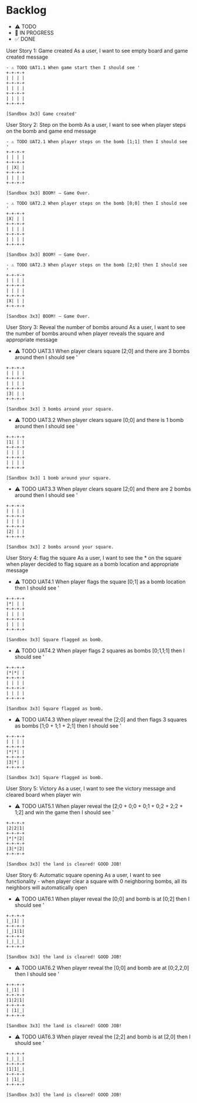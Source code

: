 # Backlog

- ⚠ TODO
- 🚧 IN PROGRESS
- ✅ DONE

User Story 1: Game created
As a user, I want to see empty board and game created message

```
- ⚠ TODO UAT1.1 When game start then I should see '
+-+-+-+
| | | |
+-+-+-+
| | | |
+-+-+-+
| | | |
+-+-+-+

[Sandbox 3x3] Game created'
```

User Story 2: Step on the bomb
As a user, I want to see when player steps on the bomb and game end message

```
- ⚠ TODO UAT2.1 When player steps on the bomb [1;1] then I should see '
+-+-+-+
| | | |
+-+-+-+
| |X| |
+-+-+-+
| | | |
+-+-+-+

[Sandbox 3x3] BOOM! – Game Over.
```

```
- ⚠ TODO UAT2.2 When player steps on the bomb [0;0] then I should see '
+-+-+-+
|X| | |
+-+-+-+
| | | |
+-+-+-+
| | | |
+-+-+-+

[Sandbox 3x3] BOOM! – Game Over.
```

```
- ⚠ TODO UAT2.3 When player steps on the bomb [2;0] then I should see '
+-+-+-+
| | | |
+-+-+-+
| | | |
+-+-+-+
|X| | |
+-+-+-+

[Sandbox 3x3] BOOM! – Game Over.
```

User Story 3: Reveal the number of bombs around
As a user, I want to see the number of bombs around when player reveals the square and appropriate message

- ⚠ TODO UAT3.1 When player clears square [2;0] and there are 3 bombs around then I should see '

```
+-+-+-+
| | | |
+-+-+-+
| | | |
+-+-+-+
|3| | |
+-+-+-+

[Sandbox 3x3] 3 bombs around your square.
```

- ⚠ TODO UAT3.2 When player clears square [0;0] and there is 1 bomb around then I should see '

```
+-+-+-+
|1| | |
+-+-+-+
| | | |
+-+-+-+
| | | |
+-+-+-+

[Sandbox 3x3] 1 bomb around your square.
```

- ⚠ TODO UAT3.3 When player clears square [2;0] and there are 2 bombs around then I should see '

```
+-+-+-+
| | | |
+-+-+-+
| | | |
+-+-+-+
|2| | |
+-+-+-+

[Sandbox 3x3] 2 bombs around your square.
```

User Story 4: flag the square
As a user, I want to see the \* on the square when player decided to flag square as a bomb location and appropriate message

- ⚠ TODO UAT4.1 When player flags the square [0;1] as a bomb location then I should see '

```
+-+-+-+
|*| | |
+-+-+-+
| | | |
+-+-+-+
| | | |
+-+-+-+

[Sandbox 3x3] Square flagged as bomb.
```

- ⚠ TODO UAT4.2 When player flags 2 squares as bombs [0;1,1;1] then I should see '

```
+-+-+-+
|*|*| |
+-+-+-+
| | | |
+-+-+-+
| | | |
+-+-+-+

[Sandbox 3x3] Square flagged as bomb.
```

- ⚠ TODO UAT4.3 When player reveal the [2;0] and then flags 3 squares as bombs [1;0 + 1;1 + 2;1] then I should see '

```
+-+-+-+
| | | |
+-+-+-+
|*|*| |
+-+-+-+
|3|*| |
+-+-+-+

[Sandbox 3x3] Square flagged as bomb.
```

User Story 5: Victory
As a user, I want to see the victory message and cleared board when player win

- ⚠ TODO UAT5.1 When player reveal the [2;0 + 0;0 + 0;1 + 0;2 + 2;2 + 1;2] and win the game then I should see '

```
+-+-+-+
|2|2|1|
+-+-+-+
|*|*|2|
+-+-+-+
|3|*|2|
+-+-+-+

[Sandbox 3x3] the land is cleared! GOOD JOB!
```

User Story 6: Automatic square opening
As a user, I want to see functionality - when player clear a square with 0 neighboring bombs, all its neighbors will automatically open

- ⚠ TODO UAT6.1 When player reveal the [0;0] and bomb is at [0;2] then I should see '

```
+-+-+-+
|_|1| |
+-+-+-+
|_|1|1|
+-+-+-+
|_|_|_|
+-+-+-+

[Sandbox 3x3] the land is cleared! GOOD JOB!
```

- ⚠ TODO UAT6.2 When player reveal the [0;0] and bomb are at [0;2,2,0] then I should see '

```
+-+-+-+
|_|1| |
+-+-+-+
|1|2|1|
+-+-+-+
| |1|_|
+-+-+-+

[Sandbox 3x3] the land is cleared! GOOD JOB!
```

- ⚠ TODO UAT6.3 When player reveal the [2;2] and bomb is at [2,0] then I should see '

```
+-+-+-+
|_|_|_|
+-+-+-+
|1|1|_|
+-+-+-+
| |1|_|
+-+-+-+

[Sandbox 3x3] the land is cleared! GOOD JOB!
```
